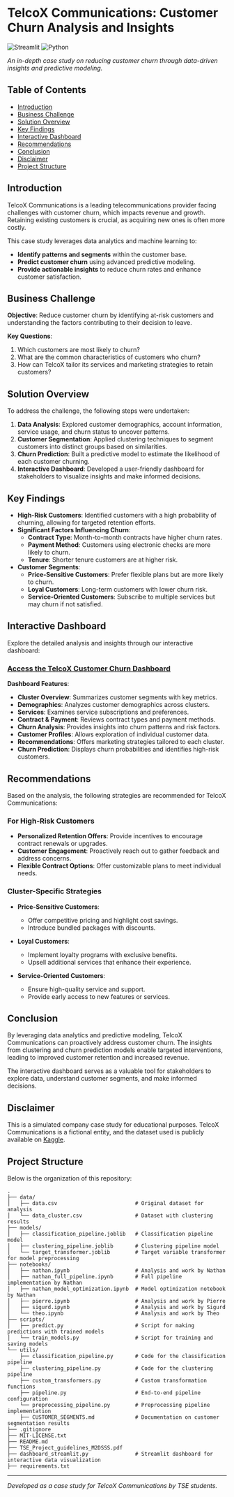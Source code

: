 # TelcoX Communications: Customer Churn Analysis and Insights
![Streamlit](https://img.shields.io/badge/Streamlit-%23FE4B4B.svg?style=for-the-badge&logo=streamlit&logoColor=white)
![Python](https://img.shields.io/badge/python-3670A0?style=for-the-badge&logo=python&logoColor=ffdd54)

*An in-depth case study on reducing customer churn through data-driven insights and predictive modeling.*

## Table of Contents

- [Introduction](#introduction)
- [Business Challenge](#business-challenge)
- [Solution Overview](#solution-overview)
- [Key Findings](#key-findings)
- [Interactive Dashboard](#interactive-dashboard)
- [Recommendations](#recommendations)
- [Conclusion](#conclusion)
- [Disclaimer](#disclaimer)
- [Project Structure](#project-structure)

## Introduction

TelcoX Communications is a leading telecommunications provider facing challenges with customer churn, which impacts revenue and growth. Retaining existing customers is crucial, as acquiring new ones is often more costly.

This case study leverages data analytics and machine learning to:

- **Identify patterns and segments** within the customer base.
- **Predict customer churn** using advanced predictive modeling.
- **Provide actionable insights** to reduce churn rates and enhance customer satisfaction.

## Business Challenge

**Objective**: Reduce customer churn by identifying at-risk customers and understanding the factors contributing to their decision to leave.

**Key Questions**:

1. Which customers are most likely to churn?
2. What are the common characteristics of customers who churn?
3. How can TelcoX tailor its services and marketing strategies to retain customers?

## Solution Overview

To address the challenge, the following steps were undertaken:

1. **Data Analysis**: Explored customer demographics, account information, service usage, and churn status to uncover patterns.
2. **Customer Segmentation**: Applied clustering techniques to segment customers into distinct groups based on similarities.
3. **Churn Prediction**: Built a predictive model to estimate the likelihood of each customer churning.
4. **Interactive Dashboard**: Developed a user-friendly dashboard for stakeholders to visualize insights and make informed decisions.

## Key Findings

- **High-Risk Customers**: Identified customers with a high probability of churning, allowing for targeted retention efforts.
- **Significant Factors Influencing Churn**:
  - **Contract Type**: Month-to-month contracts have higher churn rates.
  - **Payment Method**: Customers using electronic checks are more likely to churn.
  - **Tenure**: Shorter tenure customers are at higher risk.
- **Customer Segments**:
  - **Price-Sensitive Customers**: Prefer flexible plans but are more likely to churn.
  - **Loyal Customers**: Long-term customers with lower churn risk.
  - **Service-Oriented Customers**: Subscribe to multiple services but may churn if not satisfied.

## Interactive Dashboard

Explore the detailed analysis and insights through our interactive dashboard:

### **[Access the TelcoX Customer Churn Dashboard](https://churnprediction-4cl6vyj5yyguu5w76xzuoe.streamlit.app)**

**Dashboard Features**:

- **Cluster Overview**: Summarizes customer segments with key metrics.
- **Demographics**: Analyzes customer demographics across clusters.
- **Services**: Examines service subscriptions and preferences.
- **Contract & Payment**: Reviews contract types and payment methods.
- **Churn Analysis**: Provides insights into churn patterns and risk factors.
- **Customer Profiles**: Allows exploration of individual customer data.
- **Recommendations**: Offers marketing strategies tailored to each cluster.
- **Churn Prediction**: Displays churn probabilities and identifies high-risk customers.

## Recommendations

Based on the analysis, the following strategies are recommended for TelcoX Communications:

### **For High-Risk Customers**

- **Personalized Retention Offers**: Provide incentives to encourage contract renewals or upgrades.
- **Customer Engagement**: Proactively reach out to gather feedback and address concerns.
- **Flexible Contract Options**: Offer customizable plans to meet individual needs.

### **Cluster-Specific Strategies**

- **Price-Sensitive Customers**:
  - Offer competitive pricing and highlight cost savings.
  - Introduce bundled packages with discounts.

- **Loyal Customers**:
  - Implement loyalty programs with exclusive benefits.
  - Upsell additional services that enhance their experience.

- **Service-Oriented Customers**:
  - Ensure high-quality service and support.
  - Provide early access to new features or services.

## Conclusion

By leveraging data analytics and predictive modeling, TelcoX Communications can proactively address customer churn. The insights from clustering and churn prediction models enable targeted interventions, leading to improved customer retention and increased revenue.

The interactive dashboard serves as a valuable tool for stakeholders to explore data, understand customer segments, and make informed decisions.

## Disclaimer

This is a simulated company case study for educational purposes. TelcoX Communications is a fictional entity, and the dataset used is publicly available on [Kaggle](https://www.kaggle.com/datasets/blastchar/telco-customer-churn).


## Project Structure

Below is the organization of this repository:

```{bash}
.
├── data/
│   ├── data.csv                         # Original dataset for analysis
│   └── data_cluster.csv                 # Dataset with clustering results
├── models/
│   ├── classification_pipeline.joblib   # Classification pipeline model
│   ├── clustering_pipeline.joblib       # Clustering pipeline model
│   └── target_transformer.joblib        # Target variable transformer for model preprocessing
├── notebooks/
│   ├── nathan.ipynb                     # Analysis and work by Nathan
│   ├── nathan_full_pipeline.ipynb       # Full pipeline implementation by Nathan
│   ├── nathan_model_optimization.ipynb  # Model optimization notebook by Nathan
│   ├── pierre.ipynb                     # Analysis and work by Pierre
│   ├── sigurd.ipynb                     # Analysis and work by Sigurd
│   └── theo.ipynb                       # Analysis and work by Theo
├── scripts/
│   ├── predict.py                       # Script for making predictions with trained models
│   └── train_models.py                  # Script for training and saving models
└── utils/
    ├── classification_pipeline.py       # Code for the classification pipeline
    ├── clustering_pipeline.py           # Code for the clustering pipeline
    ├── custom_transformers.py           # Custom transformation functions
    ├── pipeline.py                      # End-to-end pipeline configuration
    └── preprocessing_pipeline.py        # Preprocessing pipeline implementation
    ├── CUSTOMER_SEGMENTS.md             # Documentation on customer segmentation results
├── .gitignore
├── MIT-LICENSE.txt
├── README.md
├── TSE_Project_guidelines_M2DSSS.pdf
├── dashboard_streamlit.py               # Streamlit dashboard for interactive data visualization
├── requirements.txt
```


---

*Developed as a case study for TelcoX Communications by TSE students.*
